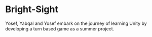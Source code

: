 # Bright-Sight
Yosef, Yabqal and Yosef embark on the journey of learning Unity by developing a turn based game as a summer project.
